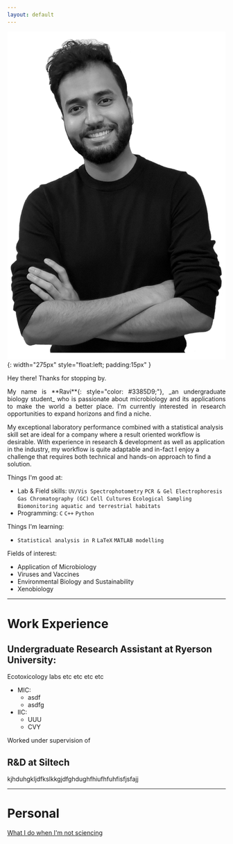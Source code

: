 ```yaml
---
layout: default
---
```


    
![Portrait](images/profile.png){: width="275px" style="float:left; padding:15px" }

Hey there! Thanks for stopping by.

<p style="text-align:justify;">My name is **Ravi**{: style="color: #3385D9;"}, _an undergraduate biology student_ who is passionate about microbiology and its applications to make the world a better place. I'm currently interested in research opportunities to expand horizons and find a niche.</p>

<div class="text-justify">My exceptional laboratory performance combined with a statistical analysis skill set are ideal for a company where a result oriented workflow is desirable. With experience in research & development as well as application in the industry, my workflow is quite adaptable and in-fact I enjoy a challenge that requires both technical and hands-on approach to find a solution.</div>

Things I'm good at:
  -  Lab & Field skills: `UV/Vis Spectrophotometry` `PCR & Gel Electrophoresis` `Gas Chromatography (GC)`  `Cell Cultures` `Ecological Sampling` `Biomonitoring aquatic and terrestrial habitats`
  -  Programming: `C` `C++` `Python`

  Things I'm learning:
  - `Statistical analysis in R` `LaTeX` `MATLAB modelling`

  Fields of interest: 
  -  Application of Microbiology
  -  Viruses and Vaccines
  -  Environmental Biology and Sustainability
  -  Xenobiology

***

# Work Experience

## Undergraduate Research Assistant at Ryerson University:
Ecotoxicology labs etc etc etc etc

- MIC:
    - asdf
    - asdfg
- IIC:
    - UUU
    - CVY

Worked under supervision of

## R&D at Siltech
kjhduhgkljdfkslkkgjdfghdughfhiufhfuhfisfjsfajj

***

# Personal
[What I do when I'm not sciencing](./another-page.html)